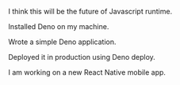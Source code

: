 I think this will be the future of Javascript runtime.

Installed Deno on my machine.

Wrote a simple Deno application.

Deployed it in production using Deno deploy.

I am working on a new React Native mobile app.